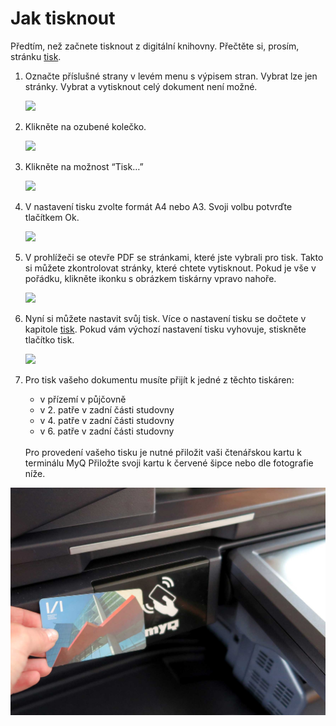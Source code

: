 # Jak tisknout
<div class="alert alert-info text-center" role="alert">
    Předtím, než začnete tisknout z digitální knihovny. Přečtěte si, prosím, stránku 
    <a href="/cs/tisk" class="alert-link">tisk</a>.
</div>

1. Označte příslušné strany v levém menu s výpisem stran. Vybrat lze jen stránky. Vybrat a vytisknout celý dokument není možné. 

    ![](/images/help/jakTisknout/step1.png)

2. Klikněte na ozubené kolečko.

    ![](/images/help/jakTisknout/step2.png)

3. Klikněte na možnost “Tisk…”

    ![](/images/help/jakTisknout/step3.png)

4. V nastavení tisku zvolte formát A4 nebo A3. Svoji volbu potvrďte tlačítkem Ok.

    ![](/images/help/jakTisknout/step4.png)

5. V prohlížeči se otevře PDF se stránkami, které jste vybrali pro tisk. Takto si můžete zkontrolovat stránky, které chtete vytisknout.
   Pokud je vše v pořádku, klikněte ikonku s obrázkem tiskárny vpravo nahoře.

    ![](/images/help/jakTisknout/step5.png)

6. Nyní si můžete nastavit svůj tisk. Více o nastavení tisku se dočtete v kapitole [tisk](/cs/tisk). 
   Pokud vám výchozí nastavení tisku vyhovuje, stiskněte tlačítko tisk.
   
   ![](/images/help/jakTisknout/tisknout.png)
   
7. Pro tisk vašeho dokumentu musíte přijít k jedné z těchto tiskáren:  

     * v přízemí v půjčovně 
     * v 2. patře v zadní části studovny 
     * v 4. patře v zadní části studovny 
     * v 6. patře v zadní části studovny
     
   <br> 
   Pro provedení vašeho tisku je nutné přiložit vaši čtenářskou kartu k terminálu MyQ 
   Přiložte svoji kartu k červené šipce nebo dle fotografie níže. 
  ![](/images/help/jakTisknout/terminal.png)
